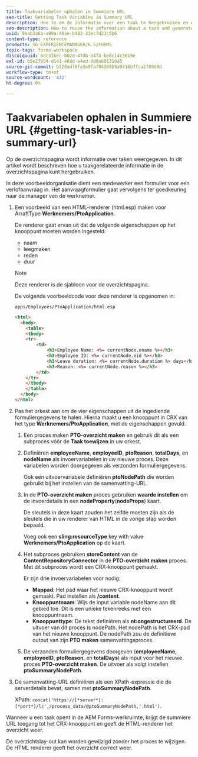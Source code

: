 ```yaml
---
title: Taakvariabelen ophalen in Summiere URL
seo-title: Getting Task Variables in Summary URL
description: Hoe te om de informatie over een taak te hergebruiken en een Samenvatting URL te produceren om een taak samen te vatten of te beschrijven.
seo-description: How-to reuse the information about a task and generate a Summary URL to summarize or describe a task.
uuid: 9eab3a6a-a99a-40ae-b483-33ec7d21c5b6
content-type: reference
products: SG_EXPERIENCEMANAGER/6.5/FORMS
topic-tags: forms-workspace
discoiquuid: 6dc31bec-b02d-47db-a4f4-be8c14c5619e
exl-id: b5e27b54-d141-48dd-a4ed-dd0a691319a5
source-git-commit: b220adf6fa3e9faf94389b9a9416b7fca2f89d9d
workflow-type: tm+mt
source-wordcount: '432'
ht-degree: 0%

---
```


# Taakvariabelen ophalen in Summiere URL {#getting-task-variables-in-summary-url}

Op de overzichtspagina wordt informatie over taken weergegeven. In dit artikel wordt beschreven hoe u taakgerelateerde informatie in de overzichtspagina kunt hergebruiken.

In deze voorbeeldorganisatie dient een medewerker een formulier voor een verlofaanvraag in. Het aanvraagformulier gaat vervolgens ter goedkeuring naar de manager van de werknemer.

1. Een voorbeeld van een HTML-renderer (html.esp) maken voor ArraftType **Werknemers/PtoApplication**.

   De renderer gaat ervan uit dat de volgende eigenschappen op het knooppunt moeten worden ingesteld:

   * naam
   * leegmaken
   * reden
   * duur

   >[!NOTE]
   >
   >Deze renderer is de sjabloon voor de overzichtspagina.

   De volgende voorbeeldcode voor deze renderer is opgenomen in:

   `apps/Employees/PtoApplication/html.esp`

   ```html
   <html>
     <body>
       <table>
       <tbody>
       <tr>
           <td>
               <h3>Employee Name: <%= currentNode.ename %></h3>
               <h3>Employee ID: <%= currentNode.eid %></h3>
               <h3>Leave duration: <%= currentNode.duration %> days</h3>
               <h3>Reason: <%= currentNode.reason %></h3>
           </td>
       </tr>
       </tbody>
       </table>
     </body>
   </html>
   ```

1. Pas het orkest aan om de vier eigenschappen uit de ingediende formuliergegevens te halen. Hierna maakt u een knooppunt in CRX van het type **Werknemers/PtoApplication**, met de eigenschappen gevuld.

   1. Een proces maken **PTO-overzicht maken** en gebruik dit als een subproces vóór de **Taak toewijzen** in uw orkest.
   1. Definiëren **employeeName**, **employeeID**, **ptoReason**, **totalDays**, en **nodeName** als invoervariabelen in uw nieuwe proces. Deze variabelen worden doorgegeven als verzonden formuliergegevens.

      Ook een uitvoervariabele definiëren **ptoNodePath** die worden gebruikt bij het instellen van de samenvatting-URL.

   1. In de **PTO-overzicht maken** proces gebruiken **waarde instellen** om de invoerdetails in een **nodeProperty**(**nodeProps**) kaart.

      De sleutels in deze kaart zouden het zelfde moeten zijn als de sleutels die in uw renderer van HTML in de vorige stap worden bepaald.

      Voeg ook een **sling:resourceType** key with value **Werknemers/PtoApplication** op de kaart.

   1. Het subproces gebruiken **storeContent** van de **ContentRepositoryConnector** in de **PTO-overzicht maken** proces. Met dit subproces wordt een CRX-knooppunt gemaakt.

      Er zijn drie invoervariabelen voor nodig:

      * **Mappad**: Het pad waar het nieuwe CRX-knooppunt wordt gemaakt. Pad instellen als **/content**.
      * **Knooppuntnaam**: Wijs de input variable nodeName aan dit gebied toe. Dit is een unieke tekenreeks met een knooppuntnaam.
      * **Knooppunttype**: De tekst definiëren als **nt:ongestructureerd**. De uitvoer van dit proces is nodePath. Het nodePath is het CRX-pad van het nieuwe knooppunt. De nodePath zou de definitieve output van zijn **PTO maken** samenvattingsproces.
   1. De verzonden formuliergegevens doorgeven (**employeeName**, **employeeID**, **ptoReason**, en **totalDays**) als input voor het nieuwe proces **PTO-overzicht maken**. De uitvoer als volgt instellen **ptoSummaryNodePath**.


1. De samenvatting-URL definiëren als een XPath-expressie die de serverdetails bevat, samen met **ptoSummaryNodePath**.

   XPath: `concat('https://[*server*]:[*port*]/lc',/process_data/@ptoSummaryNodePath,'.html')`.

Wanneer u een taak opent in de AEM Forms-werkruimte, krijgt de summiere URL toegang tot het CRX-knooppunt en geeft de HTML-renderer het overzicht weer.

De overzichtslay-out kan worden gewijzigd zonder het proces te wijzigen. De HTML renderer geeft het overzicht correct weer.
